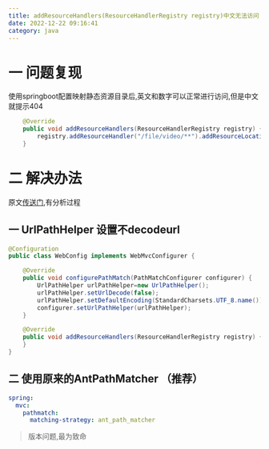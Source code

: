 ```yaml
---
title: addResourceHandlers(ResourceHandlerRegistry registry)中文无法访问
date: 2022-12-22 09:16:41
category: java
---
```



# 一 问题复现

使用springboot配置映射静态资源目录后,英文和数字可以正常进行访问,但是中文就提示404


```java
	@Override
	public void addResourceHandlers(ResourceHandlerRegistry registry) {
		registry.addResourceHandler("/file/video/**").addResourceLocations(props.getVideoFolder());
	}
```

# 二 解决办法

原文[传送门](https://blog.csdn.net/ngl272/article/details/122458262),有分析过程

## 一 UrlPathHelper 设置不decodeurl

```java
@Configuration
public class WebConfig implements WebMvcConfigurer {

    @Override
    public void configurePathMatch(PathMatchConfigurer configurer) {
        UrlPathHelper urlPathHelper=new UrlPathHelper();
        urlPathHelper.setUrlDecode(false);
        urlPathHelper.setDefaultEncoding(StandardCharsets.UTF_8.name());
        configurer.setUrlPathHelper(urlPathHelper);
    }

    @Override
    public void addResourceHandlers(ResourceHandlerRegistry registry) {  registry.addResourceHandler("/files/**").addResourceLocations("file:E:/FileUpload/HmiInterface/");
    }
}

```

## 二 使用原来的AntPathMatcher （推荐）

```yaml
spring:
  mvc:
    pathmatch:
      matching-strategy: ant_path_matcher
```

> 版本问题,最为致命